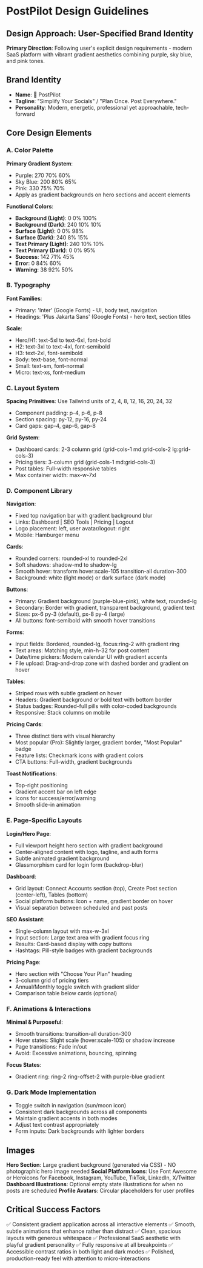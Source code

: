 # PostPilot Design Guidelines

## Design Approach: User-Specified Brand Identity
**Primary Direction**: Following user's explicit design requirements - modern SaaS platform with vibrant gradient aesthetics combining purple, sky blue, and pink tones.

## Brand Identity
- **Name**: 🚀 PostPilot
- **Tagline**: "Simplify Your Socials" / "Plan Once. Post Everywhere."
- **Personality**: Modern, energetic, professional yet approachable, tech-forward

## Core Design Elements

### A. Color Palette

**Primary Gradient System**:
- Purple: 270 70% 60%
- Sky Blue: 200 80% 65%
- Pink: 330 75% 70%
- Apply as gradient backgrounds on hero sections and accent elements

**Functional Colors**:
- **Background (Light)**: 0 0% 100%
- **Background (Dark)**: 240 10% 10%
- **Surface (Light)**: 0 0% 98%
- **Surface (Dark)**: 240 8% 15%
- **Text Primary (Light)**: 240 10% 10%
- **Text Primary (Dark)**: 0 0% 95%
- **Success**: 142 71% 45%
- **Error**: 0 84% 60%
- **Warning**: 38 92% 50%

### B. Typography

**Font Families**:
- Primary: 'Inter' (Google Fonts) - UI, body text, navigation
- Headings: 'Plus Jakarta Sans' (Google Fonts) - hero text, section titles

**Scale**:
- Hero/H1: text-5xl to text-6xl, font-bold
- H2: text-3xl to text-4xl, font-semibold
- H3: text-2xl, font-semibold
- Body: text-base, font-normal
- Small: text-sm, font-normal
- Micro: text-xs, font-medium

### C. Layout System

**Spacing Primitives**: Use Tailwind units of 2, 4, 8, 12, 16, 20, 24, 32
- Component padding: p-4, p-6, p-8
- Section spacing: py-12, py-16, py-24
- Card gaps: gap-4, gap-6, gap-8

**Grid System**:
- Dashboard cards: 2-3 column grid (grid-cols-1 md:grid-cols-2 lg:grid-cols-3)
- Pricing tiers: 3-column grid (grid-cols-1 md:grid-cols-3)
- Post tables: Full-width responsive tables
- Max container width: max-w-7xl

### D. Component Library

**Navigation**:
- Fixed top navigation bar with gradient background blur
- Links: Dashboard | SEO Tools | Pricing | Logout
- Logo placement: left, user avatar/logout: right
- Mobile: Hamburger menu

**Cards**:
- Rounded corners: rounded-xl to rounded-2xl
- Soft shadows: shadow-md to shadow-lg
- Smooth hover: transform hover:scale-105 transition-all duration-300
- Background: white (light mode) or dark surface (dark mode)

**Buttons**:
- Primary: Gradient background (purple-blue-pink), white text, rounded-lg
- Secondary: Border with gradient, transparent background, gradient text
- Sizes: px-6 py-3 (default), px-8 py-4 (large)
- All buttons: font-semibold with smooth hover transitions

**Forms**:
- Input fields: Bordered, rounded-lg, focus:ring-2 with gradient ring
- Text areas: Matching style, min-h-32 for post content
- Date/time pickers: Modern calendar UI with gradient accents
- File upload: Drag-and-drop zone with dashed border and gradient on hover

**Tables**:
- Striped rows with subtle gradient on hover
- Headers: Gradient background or bold text with bottom border
- Status badges: Rounded-full pills with color-coded backgrounds
- Responsive: Stack columns on mobile

**Pricing Cards**:
- Three distinct tiers with visual hierarchy
- Most popular (Pro): Slightly larger, gradient border, "Most Popular" badge
- Feature lists: Checkmark icons with gradient colors
- CTA buttons: Full-width, gradient backgrounds

**Toast Notifications**:
- Top-right positioning
- Gradient accent bar on left edge
- Icons for success/error/warning
- Smooth slide-in animation

### E. Page-Specific Layouts

**Login/Hero Page**:
- Full viewport height hero section with gradient background
- Center-aligned content with logo, tagline, and auth forms
- Subtle animated gradient background
- Glassmorphism card for login form (backdrop-blur)

**Dashboard**:
- Grid layout: Connect Accounts section (top), Create Post section (center-left), Tables (bottom)
- Social platform buttons: Icon + name, gradient border on hover
- Visual separation between scheduled and past posts

**SEO Assistant**:
- Single-column layout with max-w-3xl
- Input section: Large text area with gradient focus ring
- Results: Card-based display with copy buttons
- Hashtags: Pill-style badges with gradient backgrounds

**Pricing Page**:
- Hero section with "Choose Your Plan" heading
- 3-column grid of pricing tiers
- Annual/Monthly toggle switch with gradient slider
- Comparison table below cards (optional)

### F. Animations & Interactions

**Minimal & Purposeful**:
- Smooth transitions: transition-all duration-300
- Hover states: Slight scale (hover:scale-105) or shadow increase
- Page transitions: Fade in/out
- Avoid: Excessive animations, bouncing, spinning

**Focus States**:
- Gradient ring: ring-2 ring-offset-2 with purple-blue gradient

### G. Dark Mode Implementation

- Toggle switch in navigation (sun/moon icon)
- Consistent dark backgrounds across all components
- Maintain gradient accents in both modes
- Adjust text contrast appropriately
- Form inputs: Dark backgrounds with lighter borders

## Images

**Hero Section**: Large gradient background (generated via CSS) - NO photographic hero image needed
**Social Platform Icons**: Use Font Awesome or Heroicons for Facebook, Instagram, YouTube, TikTok, LinkedIn, X/Twitter
**Dashboard Illustrations**: Optional empty state illustrations for when no posts are scheduled
**Profile Avatars**: Circular placeholders for user profiles

## Critical Success Factors

✅ Consistent gradient application across all interactive elements
✅ Smooth, subtle animations that enhance rather than distract
✅ Clean, spacious layouts with generous whitespace
✅ Professional SaaS aesthetic with playful gradient personality
✅ Fully responsive at all breakpoints
✅ Accessible contrast ratios in both light and dark modes
✅ Polished, production-ready feel with attention to micro-interactions